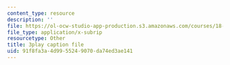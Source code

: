```yaml
---
content_type: resource
description: ''
file: https://ol-ocw-studio-app-production.s3.amazonaws.com/courses/18-01sc-single-variable-calculus-fall-2010/91f8fa3a4d9955249070da74ed3ae141_1RLctDS2hUQ.vtt
file_type: application/x-subrip
resourcetype: Other
title: 3play caption file
uid: 91f8fa3a-4d99-5524-9070-da74ed3ae141
---
```

